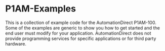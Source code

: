 # P1AM-Examples
This is a collection of example code for the AutomationDirect  P1AM-100. 
Some of the examples are generic to show you how to get started and the end user must modify for your application. AutomationDirect does not provide programming services for specific applications or for third party hardware.  
